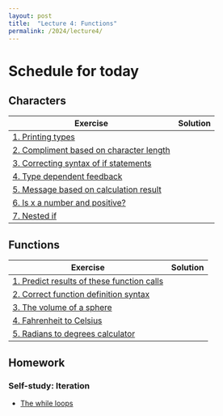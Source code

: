 ```yaml
---
layout: post
title:  "Lecture 4: Functions"
permalink: /2024/lecture4/
---
```


# Schedule for today

## Characters 

| Exercise                                                                                                                     | Solution |
|------------------------------------------------------------------------------------------------------------------------------|----------|
| [1. Printing types](https://adamkocsis.github.io/rkheion/Exercises/2022-11-09_printing_types.html)                           |          |
| [2. Compliment based on character length](https://adamkocsis.github.io/rkheion/Exercises/2022-10-27c_if_message_nchar.html)  |          |
| [3. Correcting syntax of if statements](https://adamkocsis.github.io/rkheion/Exercises/2022-10-27d_if_syntax.html)           |          |
| [4. Type dependent feedback](https://adamkocsis.github.io/rkheion/Exercises/2022-11-09b_type_dependent_feedback.html)        |          |
| [5. Message based on calculation result](https://adamkocsis.github.io/rkheion/Exercises/2022-10-27e_if_else_message.html)    |          |
| [6. Is x a number and positive?](https://adamkocsis.github.io/rkheion/Exercises/2022-11-09c_is_x_a_number_and_positive.html) |          |
| [7. Nested if](https://adamkocsis.github.io/rkheion/Exercises/2023-10-23-nested_if.html)                                     |          |

## Functions

| Exercise                                                                                                                          | Solution |
|-----------------------------------------------------------------------------------------------------------------------------------|----------|
| [1. Predict results of these function calls](https://adamkocsis.github.io/rkheion/Exercises/2022-11-06_results_of_functions.html) |          |
| [2. Correct function definition syntax](https://adamkocsis.github.io/rkheion/Exercises/2022-11-06a_definition_correction.html)    |          |
| [3. The volume of a sphere](https://adamkocsis.github.io/rkheion/Exercises/2022-11-07a_sphere_volume.html)                        |          |
| [4. Fahrenheit to Celsius](https://adamkocsis.github.io/rkheion/Exercises/2022-11-07b_fahrenheit.html)                            |          |
| [5. Radians to degrees calculator](https://adamkocsis.github.io/rkheion/Exercises/2022-11-14d_deg_to_rad.html)                    |          |


## Homework 

### Self-study: Iteration

 - [The while loops](https://adamtkocsis.com/rkheion/2_Advanced_Beginner/06_iteration/)

